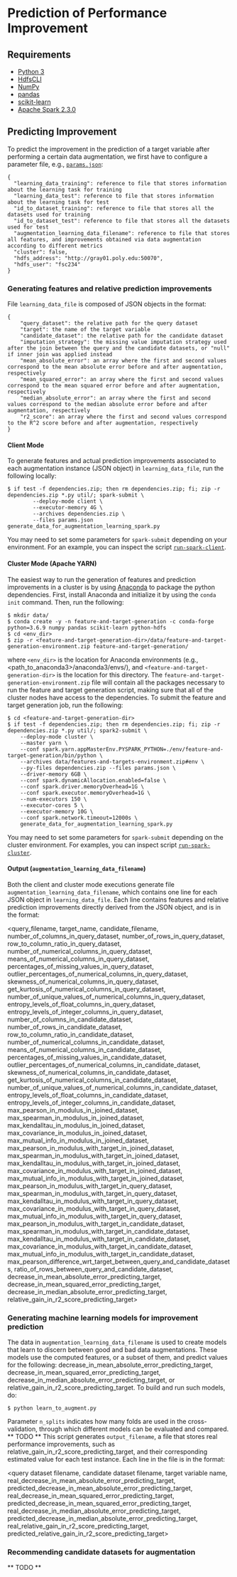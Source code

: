 # Prediction of Performance Improvement

## Requirements

* [Python 3](https://www.python.org/)
* [HdfsCLI](https://hdfscli.readthedocs.io/en/latest/)
* [NumPy](https://numpy.org/)
* [pandas](https://pandas.pydata.org/)
* [scikit-learn](https://scikit-learn.org/stable/)
* [Apache Spark 2.3.0](https://spark.apache.org/)


## Predicting Improvement

To predict the improvement in the prediction of a target variable after performing a certain data augmentation, we first have to configure a parameter file, e.g., [`params.json`](params.json):

```
{
  "learning_data_training": reference to file that stores information about the learning task for training
  "learning_data_test": reference to file that stores information about the learning task for test
  "id_to_dataset_training": reference to file that stores all the datasets used for training
  "id_to_dataset_test": reference to file that stores all the datasets used for test
  "augmentation_learning_data_filename": reference to file that stores all features, and improvements obtained via data augmentation according to different metrics 
  "cluster": false,
  "hdfs_address": "http://gray01.poly.edu:50070",
  "hdfs_user": "fsc234"
}
```

### Generating features and relative prediction improvements

File `learning_data_file` is composed of JSON objects in the format:

```
{
    "query_dataset": the relative path for the query dataset
    "target": the name of the target variable
    "candidate_dataset": the relative path for the candidate dataset
    "imputation_strategy": the missing value imputation strategy used after the join between the query and the candidate datasets, or "null" if inner join was applied instead
    "mean_absolute_error": an array where the first and second values correspond to the mean absolute error before and after augmentation, respectively
    "mean_squared_error": an array where the first and second values correspond to the mean squared error before and after augmentation, respectively
    "median_absolute_error": an array where the first and second values correspond to the median absolute error before and after augmentation, respectively
    "r2_score": an array where the first and second values correspond to the R^2 score before and after augmentation, respectively
}
```

#### Client Mode

To generate features and actual prediction improvements associated to each augmentation instance (JSON object) in `learning_data_file`, run the following locally:

    $ if test -f dependencies.zip; then rm dependencies.zip; fi; zip -r dependencies.zip *.py util/; spark-submit \
			--deploy-mode client \
			--executor-memory 4G \
			--archives dependencies.zip \
			--files params.json generate_data_for_augmentation_learning_spark.py

You may need to set some parameters for `spark-submit` depending on your environment. For an example, you can inspect the script [`run-spark-client`](run-spark-client).

#### Cluster Mode (Apache YARN)

The easiest way to run the generation of features and prediction improvements in a cluster is by using [Anaconda](https://www.anaconda.com/) to package the python dependencies. First,
install Anaconda and initialize it by using the `conda init` command. Then, run the following:

    $ mkdir data/
    $ conda create -y -n feature-and-target-generation -c conda-forge python=3.6.9 numpy pandas scikit-learn python-hdfs 
    $ cd <env_dir>
    $ zip -r <feature-and-target-generation-dir>/data/feature-and-target-generation-environment.zip feature-and-target-generation/

where `<env_dir>` is the location for Anaconda environments (e.g., <path_to_anaconda3>/anaconda3/envs/), and `<feature-and-target-generation-dir>` is the location for this directory. The
`feature-and-target-generation-environment.zip` file will contain all the packages necessary to run the feature and target generation script, making sure that all of the cluster nodes have
access to the dependencies. To submit the feature and target generation job, run the following:

    $ cd <feature-and-target-generation-dir>
    $ if test -f dependencies.zip; then rm dependencies.zip; fi; zip -r dependencies.zip *.py util/; spark2-submit \
		--deploy-mode cluster \
		--master yarn \
		--conf spark.yarn.appMasterEnv.PYSPARK_PYTHON=./env/feature-and-target-generation/bin/python \
		--archives data/features-and-targets-environment.zip#env \
		--py-files dependencies.zip --files params.json \
		--driver-memory 6GB \
		--conf spark.dynamicAllocation.enabled=false \
		--conf spark.driver.memoryOverhead=1G \
		--conf spark.executor.memoryOverhead=1G \
		--num-executors 150 \
		--executor-cores 5 \
		--executor-memory 10G \
		--conf spark.network.timeout=12000s \
		generate_data_for_augmentation_learning_spark.py
		
You may need to set some parameters for `spark-submit` depending on the cluster environment. For examples, you can inspect script [`run-spark-cluster`](run-cluster).

#### Output (`augmentation_learning_data_filename`) 

Both the client and cluster mode executions generate file `augmentation_learning_data_filename`, which contains one line for each JSON object in `learning_data_file`. Each line contains features and relative
prediction improvements directly derived from the JSON object, and is in the format:

<query_filename, target_name, candidate_filename, number_of_columns_in_query_dataset, number_of_rows_in_query_dataset, row_to_column_ratio_in_query_dataset, number_of_numerical_columns_in_query_dataset,
means_of_numerical_columns_in_query_dataset, percentages_of_missing_values_in_query_dataset, outlier_percentages_of_numerical_columns_in_query_dataset, skewness_of_numerical_columns_in_query_dataset,
get_kurtosis_of_numerical_columns_in_query_dataset, number_of_unique_values_of_numerical_columns_in_query_dataset, entropy_levels_of_float_columns_in_query_dataset, entropy_levels_of_integer_columns_in_query_dataset,
number_of_columns_in_candidate_dataset, number_of_rows_in_candidate_dataset, row_to_column_ratio_in_candidate_dataset, number_of_numerical_columns_in_candidate_dataset, means_of_numerical_columns_in_candidate_dataset,
percentages_of_missing_values_in_candidate_dataset, outlier_percentages_of_numerical_columns_in_candidate_dataset, skewness_of_numerical_columns_in_candidate_dataset, get_kurtosis_of_numerical_columns_in_candidate_dataset,
number_of_unique_values_of_numerical_columns_in_candidate_dataset, entropy_levels_of_float_columns_in_candidate_dataset, entropy_levels_of_integer_columns_in_candidate_dataset,
max_pearson_in_modulus_in_joined_dataset, max_spearman_in_modulus_in_joined_dataset, max_kendalltau_in_modulus_in_joined_dataset, max_covariance_in_modulus_in_joined_dataset, max_mutual_info_in_modulus_in_joined_dataset,
max_pearson_in_modulus_with_target_in_joined_dataset, max_spearman_in_modulus_with_target_in_joined_dataset, max_kendalltau_in_modulus_with_target_in_joined_dataset, max_covariance_in_modulus_with_target_in_joined_dataset,
max_mutual_info_in_modulus_with_target_in_joined_dataset, max_pearson_in_modulus_with_target_in_query_dataset, max_spearman_in_modulus_with_target_in_query_dataset, max_kendalltau_in_modulus_with_target_in_query_dataset,
max_covariance_in_modulus_with_target_in_query_dataset, max_mutual_info_in_modulus_with_target_in_query_dataset, max_pearson_in_modulus_with_target_in_candidate_dataset, max_spearman_in_modulus_with_target_in_candidate_dataset,
max_kendalltau_in_modulus_with_target_in_candidate_dataset, max_covariance_in_modulus_with_target_in_candidate_dataset, max_mutual_info_in_modulus_with_target_in_candidate_dataset,
max_pearson_difference_wrt_target_between_query_and_candidate_datasets, ratio_of_rows_between_query_and_candidate_dataset, decrease_in_mean_absolute_error_predicting_target, decrease_in_mean_squared_error_predicting_target,
decrease_in_median_absolute_error_predicting_target, relative_gain_in_r2_score_predicting_target>


### Generating machine learning models for improvement prediction

The data in `augmentation_learning_data_filename` is used to create models that learn to discern between good and bad data augmentations. These models use the computed
features, or a subset of them, and predict values for the following: decrease_in_mean_absolute_error_predicting_target, decrease_in_mean_squared_error_predicting_target,
decrease_in_median_absolute_error_predicting_target, or relative_gain_in_r2_score_predicting_target. To build and run such models, do:

    $ python learn_to_augment.py

Parameter `n_splits` indicates how many folds are used in the cross-validation, through which different models can be evaluated and compared. ** TODO **
This script generates `output_filename`, a file that stores real performance improvements, such as relative_gain_in_r2_score_predicting_target, and their corresponding estimated
value for each test instance. Each line in the file is in the format: 

<query dataset filename, candidate dataset filename, target variable name, real_decrease_in_mean_absolute_error_predicting_target, predicted_decrease_in_mean_absolute_error_predicting_target,
real_decrease_in_mean_squared_error_predicting_target, predicted_decrease_in_mean_squared_error_predicting_target, real_decrease_in_median_absolute_error_predicting_target,
predicted_decrease_in_median_absolute_error_predicting_target, real_relative_gain_in_r2_score_predicting_target, predicted_relative_gain_in_r2_score_predicting_target>

### Recommending candidate datasets for augmentation

** TODO **

